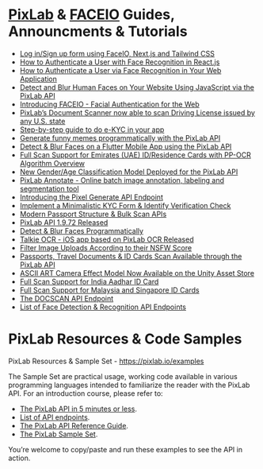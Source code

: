 # [PixLab](https://pixlab.io) & [FACEIO](https://faceio.net) Guides, Announcments & Tutorials
* [Log in/Sign up form using FaceIO, Next.js and Tailwind CSS](https://medium.com/@thiongojohn91/ng-log-in-sign-up-form-using-faceio-next-js-and-tailwind-css-e463a56aa814)
* [How to Authenticate a User with Face Recognition in React.js](https://www.freecodecamp.org/news/authenticate-with-face-recognition-reactjs/)
* [How to Authenticate a User via Face Recognition in Your Web Application](https://hackernoon.com/how-to-authenticate-a-user-via-face-recognition-in-your-web-application)
* [Detect and Blur Human Faces on Your Website Using JavaScript via the PixLab API](https://betterprogramming.pub/detect-and-blur-human-faces-on-your-website-8c4a2d69a538)
* [Introducing FACEIO - Facial Authentication for the Web](https://dev.to/unqlite_db/introducing-faceio-facial-authentication-for-the-web-3i71)
* [PixLab’s Document Scanner now able to scan Driving License issued by any U.S. state](https://blog.pixlab.io/2022/06/pixlabs-docscan-now-able-to-scan-us-drivers-licenses-issued-by-jurisdictions-from-all-the-50-us-states)
* [Step-by-step guide to do e-KYC in your app](https://medium.com/@hrishikeshb2pathak/step-by-step-guide-to-do-e-kyc-in-your-app-c3b4e240617)
* [Generate funny memes programmatically with the PixLab API](https://codewithkrishna.hashnode.dev/generate-funny-memes-programmatically)
* [Detect & Blur Faces on a Flutter Mobile App using the PixLab API](https://dev.to/hrishiksh/detect-and-blur-faces-in-flutter-using-pixlab-api-m5a)
* [Full Scan Support for Emirates (UAE) ID/Residence Cards with PP-OCR Algorithm Overview](https://blog.pixlab.io/2021/10/document-scan-support-for-united-arab-emirates-uae-id-residence-cards)
* [New Gender/Age Classification Model Deployed for the PixLab API](https://blog.pixlab.io/2021/09/new-gender-age-detection-model-deployed)
* [PixLab Annotate - Online batch image annotation, labeling and segmentation tool](https://annotate.pixlab.io/)
* [Introducing the Pixel Generate API Endpoint](https://blog.pixlab.io/2021/02/introducing-the-pixel-generate-api-endpoint)
* [Implement a Minimalistic KYC Form & Identify Verification Check](https://dev.to/unqlite_db/implement-a-minimalistic-kyc-form-identify-verification-check-36f5)
* [Modern Passport Structure & Bulk Scan APIs](https://blog.pixlab.io/2020/11/modern-passports-structure-bulk-scan-apis)
* [PixLab API 1.9.72 Released](https://blog.pixlab.io/2020/08/pixlab-api-1972-released)
* [Detect & Blur Faces Programmatically](https://dzone.com/articles/detect-and-blur-faces-programmatically)
* [Talkie OCR - iOS app based on PixLab OCR Released](https://blog.pixlab.io/2020/10/talkie-ocr-image-to-speech-now-on-the-app-store)
* [Filter Image Uploads According to their NSFW Score ](https://dev.to/unqlite_db/filter-image-uploads-according-to-their-nsfw-score-15be)
* [Passports, Travel Documents & ID Cards Scan Available through the PixLab API](https://blog.pixlab.io/2020/06/passport-docscan-api-endpoint)
* [ASCII ART Camera Effect Model Now Available on the Unity Asset Store](https://blog.pixlab.io/2020/05/ascii-art-camera-effect-model-now-available-in-the-unity-asset-store)
* [Full Scan Support for India Aadhar ID Card](https://blog.pixlab.io/2020/03/full-scan-support-for-india-aadhar-id-card)
* [Full Scan Support for Malaysia and Singapore ID Cards](https://blog.pixlab.io/2019/11/docscan-api-endpoint-support-id-cards-passports)
* [The DOCSCAN API Endpoint](https://pixlab.io/cmd?id=docscan)
* [List of Face Detection & Recognition API Endpoints](https://blog.pixlab.io/2018/01/face-detection-landmarks-recognition-endpoints)
# PixLab Resources & Code Samples
PixLab Resources &amp; Sample Set - https://pixlab.io/examples

The Sample Set are practical usage, working code available in various programming languages intended to familiarize the reader with the PixLab API.
For an introduction course, please refer to:
* [The PixLab API in 5 minutes or less](https://pixlab.io/start).
* [List of API endpoints](https://pixlab.io/api).
* [The PixLab API Reference Guide](https://pixlab.io/cmdls).
* [The PixLab Sample Set](https://pixlab.io/examples).

You’re welcome to copy/paste and run these examples to see the API in action.
